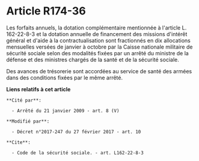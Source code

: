 # Article R174-36

Les forfaits annuels, la dotation complémentaire mentionnée à l'article L. 162-22-8-3 et la dotation annuelle de financement
des missions d'intérêt général et d'aide à la contractualisation sont fractionnés en dix allocations mensuelles versées de
janvier à octobre par la Caisse nationale militaire de sécurité sociale selon des modalités fixées par un arrêté du ministre
de la défense et des ministres chargés de la santé et de la sécurité sociale. 

Des avances de trésorerie sont accordées au service de santé des armées dans des conditions fixées par le même arrêté.

**Liens relatifs à cet article**

	**Cité par**:

	  - Arrêté du 21 janvier 2009 - art. 8 (V)

	**Modifié par**:

	  - Décret n°2017-247 du 27 février 2017 - art. 10

	**Cite**:

	  - Code de la sécurité sociale. - art. L162-22-8-3
